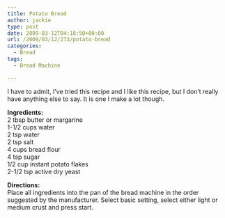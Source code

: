 ```yaml
---
title: Potato Bread
author: jackie
type: post
date: 2009-03-12T04:18:50+00:00
url: /2009/03/12/273/potato-bread
categories:
  - Bread
tags:
  - Bread Machine

---
```

I have to admit, I&#8217;ve tried this recipe and I like this recipe, but I don&#8217;t really have anything else to say. It is one I make a lot though.

**Ingredients:**  
2 tbsp butter or margarine  
1-1/2 cups water  
2 tsp water  
2 tsp salt  
4 cups bread flour  
4 tsp sugar  
1/2 cup instant potato flakes  
2-1/2 tsp active dry yeast

**Directions:**  
Place all ingredients into the pan of the bread machine in the order suggested by the manufacturer. Select basic setting, select either light or medium crust and press start.